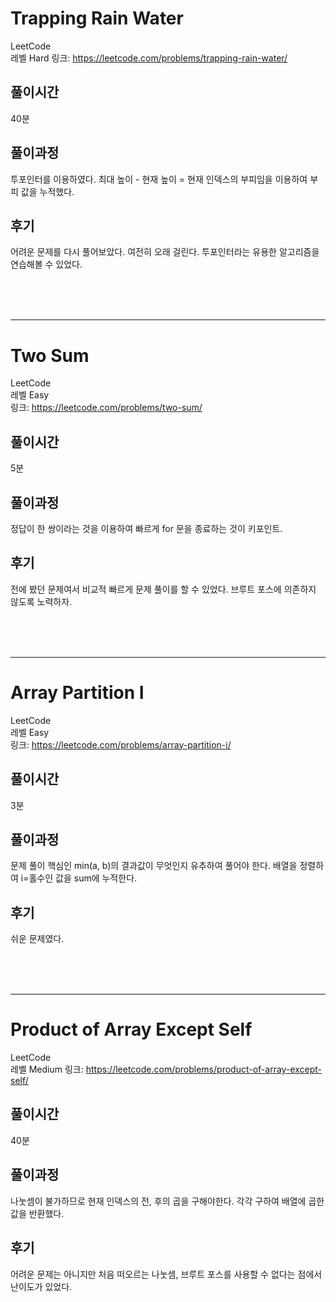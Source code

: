 # Trapping Rain Water

LeetCode  
레벨 Hard
링크: https://leetcode.com/problems/trapping-rain-water/

## 풀이시간

40분

## 풀이과정

투포인터를 이용하였다. 최대 높이 - 현재 높이 = 현재 인덱스의 부피임을 이용하여 부피 값을 누적했다.

## 후기

어려운 문제를 다시 풀어보았다. 여전히 오래 걸린다. 투포인터라는 유용한 알고리즘을 연습해볼 수 있었다.

</br>
</br>
</br>

---

# Two Sum

LeetCode  
레벨 Easy  
링크: https://leetcode.com/problems/two-sum/

## 풀이시간

5분

## 풀이과정

정답이 한 쌍이라는 것을 이용하여 빠르게 for 문을 종료하는 것이 키포인트.

## 후기

전에 봤던 문제여서 비교적 빠르게 문제 풀이를 할 수 있었다. 브루트 포스에 의존하지 않도록 노력하자.

</br>
</br>
</br>

---

# Array Partition I

LeetCode  
레벨 Easy  
링크: https://leetcode.com/problems/array-partition-i/

## 풀이시간

3분

## 풀이과정

문제 풀이 핵심인 min(a, b)의 결과값이 무엇인지 유추하여 풀어야 한다. 배열을 정렬하여 i=홀수인 값을 sum에 누적한다.

## 후기

쉬운 문제였다.

</br>
</br>
</br>

---

# Product of Array Except Self

LeetCode  
레벨 Medium
링크: https://leetcode.com/problems/product-of-array-except-self/

## 풀이시간

40분

## 풀이과정

나눗셈이 불가하므로 현재 인덱스의 전, 후의 곱을 구해야한다. 각각 구하여 배열에 곱한 값을 반환했다.

## 후기

어려운 문제는 아니지만 처음 떠오르는 나눗셈, 브루트 포스를 사용할 수 없다는 점에서 난이도가 있었다.
